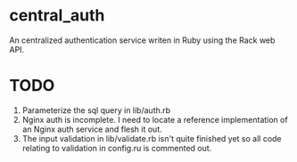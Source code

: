 # central_auth
An centralized authentication service writen in Ruby using the Rack web API.

# TODO
1. Parameterize the sql query in lib/auth.rb
2. Nginx auth is incomplete. I need to locate a reference implementation of an Nginx auth service and flesh it out.
3. The input validation in lib/validate.rb isn't quite finished yet so all code relating to validation in config.ru is commented out.
